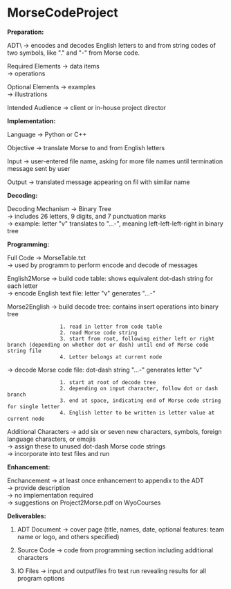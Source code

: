 # MorseCodeProject

**Preparation:**

ADT\ -> encodes and decodes English letters to and from string codes of two symbols, like "." and "-" from Morse code.

Required Elements -> data items  
                  -> operations

Optional Elements -> examples  
                  -> illustrations

Intended Audience -> client or in-house project director

**Implementation:**

Language -> Python or C++

Objective -> translate Morse to and from English letters

Input -> user-entered file name, asking for more file names until termination message sent by user

Output -> translated message appearing on fil with similar name

**Decoding:**

Decoding Mechanism -> Binary Tree  
                   -> includes 26 letters, 9 digits, and 7 punctuation marks  
                   -> example: letter "v" translates to "...-", meaning left-left-left-right in binary tree
                   
**Programming:**

Full Code -> MorseTable.txt  
          -> used by programm to perform encode and decode of messages

English2Morse -> build code table: shows equivalent dot-dash string for each letter  
              -> encode English text file: letter "v" generates "...-"

Morse2English -> build decode tree: contains insert operations into binary tree

                     1. read in letter from code table  
                     2. read Morse code string  
                     3. start from root, following either left or right branch (depending on whether dot or dash) until end of Morse code string file  
                     4. Letter belongs at current node  
                     
   -> decode Morse code file: dot-dash string "...-" generates letter "v"
              
                     1. start at root of decode tree  
                     2. depending on input character, follow dot or dash branch  
                     3. end at space, indicating end of Morse code string for single letter  
                     4. English letter to be written is letter value at current node  

Additional Characters -> add six or seven new characters, symbols, foreign language characters, or emojis  
                      -> assign these to unused dot-dash Morse code strings  
                      -> incorporate into test files and run  
                      
**Enhancement:**

Enchancement -> at least once enhancement to appendix to the ADT  
             -> provide description  
             -> no implementation required  
             -> suggestions on Project2Morse.pdf on WyoCourses  
             

**Deliverables:**

1. ADT Document -> cover page (title, names, date, optional features: team name or logo, and others specified)

2. Source Code -> code from programming section including additional characters

3. IO Files -> input and outputfiles fro test run revealing results for all program options
